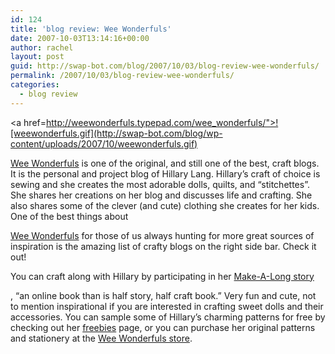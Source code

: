 ```yaml
---
id: 124
title: 'blog review: Wee Wonderfuls'
date: 2007-10-03T13:14:16+00:00
author: rachel
layout: post
guid: http://swap-bot.com/blog/2007/10/03/blog-review-wee-wonderfuls/
permalink: /2007/10/03/blog-review-wee-wonderfuls/
categories:
  - blog review
---
```

<a href=http://weewonderfuls.typepad.com/wee_wonderfuls/">![weewonderfuls.gif](http://swap-bot.com/blog/wp-content/uploads/2007/10/weewonderfuls.gif)</a>

[Wee Wonderfuls](http://weewonderfuls.typepad.com/wee_wonderfuls/) is one of the original, and still one of the best, craft blogs. It is the personal and project blog of Hillary Lang. Hillary&#8217;s craft of choice is sewing and she creates the most adorable dolls, quilts, and &#8220;stitchettes&#8221;. She shares her creations on her blog and discusses life and crafting. She also shares some of the clever (and cute) clothing she creates for her kids. One of the best things about
  
[Wee Wonderfuls](http://weewonderfuls.typepad.com/wee_wonderfuls/) for those of us always hunting for more great sources of inspiration is the amazing list of crafty blogs on the right side bar. Check it out!

You can craft along with Hillary by participating in her [Make-A-Long story](http://www.weewonderfuls.com/make-a-long/) 

<div style="display:none">
  <a href="http://www.barryshamis.com/?species_ii">Species II divx</a>
</div>

, &#8220;an online book than is half story, half craft book.&#8221; Very fun and cute, not to mention inspirational if you are interested in crafting sweet dolls and their accessories. You can sample some of Hillary&#8217;s charming patterns for free by checking out her [freebies](http://weewonderfuls.typepad.com/wee_wonderfuls/store/downloads.html) <u style="display:none">[Hellboy Animated: Sword of Storms download](http://blog.segd.org/?hellboy_animated_sword_of_storms)</u> page, or you can purchase her original patterns and stationery at the [Wee Wonderfuls store](http://weewonderfuls.typepad.com/wee_wonderfuls/store/downloads.html).